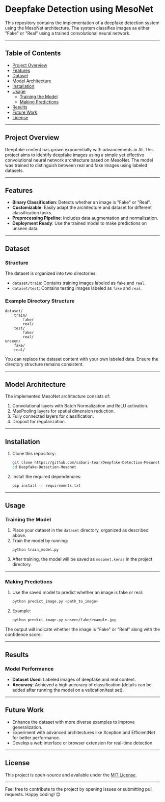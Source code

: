 
# Deepfake Detection using MesoNet

This repository contains the implementation of a deepfake detection system using the MesoNet architecture. The system classifies images as either "Fake" or "Real" using a trained convolutional neural network.

---

## Table of Contents
- [Project Overview](#project-overview)
- [Features](#features)
- [Dataset](#dataset)
- [Model Architecture](#model-architecture)
- [Installation](#installation)
- [Usage](#usage)
  - [Training the Model](#training-the-model)
  - [Making Predictions](#making-predictions)
- [Results](#results)
- [Future Work](#future-work)
- [License](#license)

---

## Project Overview

Deepfake content has grown exponentially with advancements in AI. This project aims to identify deepfake images using a simple yet effective convolutional neural network architecture based on MesoNet. The model was trained to distinguish between real and fake images using labeled datasets.

---

## Features
- **Binary Classification**: Detects whether an image is "Fake" or "Real".
- **Customizable**: Easily adapt the architecture and dataset for different classification tasks.
- **Preprocessing Pipeline**: Includes data augmentation and normalization.
- **Deployment Ready**: Use the trained model to make predictions on unseen data.

---

## Dataset

### Structure
The dataset is organized into two directories:
- `dataset/train`: Contains training images labeled as `fake` and `real`.
- `dataset/test`: Contains testing images labeled as `fake` and `real`.

### Example Directory Structure
```
dataset/
    train/
        fake/
        real/
    test/
        fake/
        real/
unseen/
    fake/
    real/
```

You can replace the dataset content with your own labeled data. Ensure the directory structure remains consistent.

---

## Model Architecture

The implemented MesoNet architecture consists of:
1. Convolutional layers with Batch Normalization and ReLU activation.
2. MaxPooling layers for spatial dimension reduction.
3. Fully connected layers for classification.
4. Dropout for regularization.

---

## Installation

1. Clone this repository:
   ```bash
   git clone https://github.com/sabari-tear/Deepfake-Detection-Mesonet.git
   cd Deepfake-Detection-Mesonet
   ```
2. Install the required dependencies:
   ```bash
   pip install -r requirements.txt
   ```

---

## Usage

### Training the Model

1. Place your dataset in the `dataset` directory, organized as described above.
2. Train the model by running:
   ```bash
   python train_model.py
   ```
3. After training, the model will be saved as `mesonet.keras` in the project directory.

---

### Making Predictions

1. Use the saved model to predict whether an image is fake or real:
   ```bash
   python predict_image.py <path_to_image>
   ```
2. Example:
   ```bash
   python predict_image.py unseen/fake/example.jpg
   ```

The output will indicate whether the image is "Fake" or "Real" along with the confidence score.

---

## Results

### Model Performance
- **Dataset Used**: Labeled images of deepfake and real content.
- **Accuracy**: Achieved a high accuracy of classification (details can be added after running the model on a validation/test set).

---

## Future Work

- Enhance the dataset with more diverse examples to improve generalization.
- Experiment with advanced architectures like Xception and EfficientNet for better performance.
- Develop a web interface or browser extension for real-time detection.

---

## License

This project is open-source and available under the [MIT License](LICENSE).

---

Feel free to contribute to the project by opening issues or submitting pull requests. Happy coding! 😊
